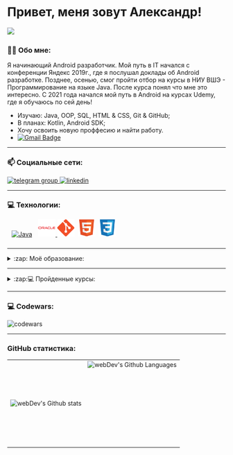 # Привет, меня зовут Александр!

![](https://komarev.com/ghpvc/?username=kuchumof)

### :man_technologist: Обо мне:

Я начинающий Android разработчик.
Мой путь в IT начался с конференции Яндекс 2019г., где я послушал доклады об Android разработке. Позднее, осенью, смог пройти отбор на курсы в НИУ ВШЭ - Программирование на языке Java. После курса понял что мне это интересно.
С 2021 года начался мой путь в Android на курсах Udemy, где я обучаюсь по сей день!
- Изучаю: Java, OOP, SQL, HTML & CSS, Git & GitHub;
- В планах: Kotlin, Android SDK;
- Хочу освоить новую проффесию и найти работу.
-  [![Gmail Badge](https://img.shields.io/badge/-Gmail-red?style=flat&logo=Gmail&logoColor=white)](mailto:kuchumof@gmail.com)

---

### :mailbox: Социальные сети:

  <div id="badges">
  <a href="https://t.me/Sergeye4" target="_blank">
      <img src="https://cdn-icons-png.flaticon.com/512/2111/2111646.png" width="40" height="40" alt="telegram group" />
    </a>   
    <a href="https://www.linkedin.com/in/kuchumov/" target="_blank">
      <img src="https://cdn-icons-png.flaticon.com/512/2504/2504799.png" width="40" height="40" alt="linkedin" />
    </a>
  </div>

---

### 💻 Технологии:

<div>
<a href="https://www.java.com/" target="_blank"><img style="margin: 10px" src="https://profilinator.rishav.dev/skills-assets/java-original-wordmark.svg" alt="Java" height="50" /></a>
<a href="https://www.oracle.com/" target="_blank" rel="noreferrer"> <img src="https://raw.githubusercontent.com/devicons/devicon/master/icons/oracle/oracle-original.svg" alt="oracle" width="40" height="40"/> </a> 
  <img src="https://github.com/devicons/devicon/blob/master/icons/git/git-original.svg" title="git" alt="git" width="40" height="40"/>&nbsp
  <img src="https://github.com/devicons/devicon/blob/master/icons/html5/html5-original.svg" title="html5" alt="html5" width="40" height="40"/>&nbsp
  <img src="https://github.com/devicons/devicon/blob/master/icons/css3/css3-original.svg" title="css" alt="css" width="40" height="40"/>&nbsp
</div>

---

<details>
<summary>:zap: Моё образование:</summary>
<p> Пермский Государственный Технический Университет (ПГТУ) </p>
<p> Специализация - Технологические машины и оборудование </p>
<p> Сроки обучения: 2016 - 2021 </p>
</details>

---

<details>
<summary>:zap:💻 Пройденные курсы:</summary>

| Курсы                                                           | Дата        |
| ----------------------------------------------------------------| :---------: |
| НИУ ВШЭ / Программирование на языке Java                        | 2019 - 2019 |
| udemy.com/Git: Полный курс для начинающих и не только           | 2021 - 2022 |
| udemy.com/Основы HTML Базовый курс                              | 2021 - 2022 |
| udemy.com/Основы HTML и CSS с нуля                              | 2021 - 2022 |
| udemy.com/Java для начинающих: с нуля до сертификата Oracle     | 2021 - 2022 |
| udemy.com/Java – получи Чёрный Пояс!                            | 2021 - 2023 |
| udemy.com/SQL для начинающих: с нуля до сертификата Oracle      | 2022 - 2023 |
</details>

---

### 💻 Codewars:

![codewars](https://www.codewars.com/users/kuchumof/badges/large)

---

### GitHub статистика:

<table>
  <tr>
    <td>
      <img align="left" src="http://github-readme-streak-stats.herokuapp.com?user=kuchumof&theme=dark&background=000000" alt="webDev's Github stats" />
    </td>
    <td>
      <img height="195px" align="right" alt="webDev's Github Languages" src="https://github-readme-stats-sigma-five.vercel.app/api/top-langs/?username=kuchumof&layout=compact&theme=vision-friendly-dark" />
    </td>
  </tr>
</table>

